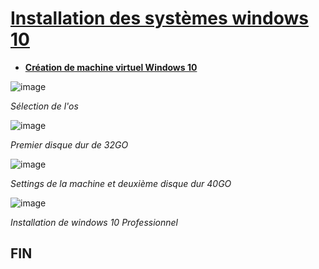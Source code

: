 
# <ins>Installation des systèmes windows 10<ins>

- <ins>**Création de machine virtuel Windows 10**<ins>

![image](https://user-images.githubusercontent.com/95431446/167367620-2e4a593f-3b47-46be-a56e-fca17a502f46.png)
  
_Sélection de l'os_

![image](https://user-images.githubusercontent.com/95431446/167367798-82e6bd28-edfa-4c6a-bc29-21a40cbf60bf.png)
  
_Premier disque dur de 32GO_

![image](https://user-images.githubusercontent.com/95431446/167368706-f4f6e8bf-59a9-40a2-a9a1-57cb8d4258a6.png)
  
_Settings de la machine et deuxième disque dur 40GO_


![image](https://user-images.githubusercontent.com/95431446/167370808-9af4dff6-feb2-428f-b061-2e2c6e6ab520.png)
  
_Installation de windows 10 Professionnel_

  ## FIN
